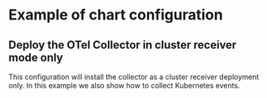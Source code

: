 # Example of chart configuration

## Deploy the OTel Collector in cluster receiver mode only
This configuration will install the collector as a cluster receiver deployment
only. In this example we also show how to collect Kubernetes events.
